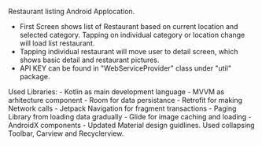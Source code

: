 Restaurant listing Android Applocation. 
- First Screen shows list of Restaurant based on current location and selected category. Tapping on individual category or location change will load list restaurant. 
- Tapping individual restaurant will move user to detail screen, which shows basic detail and restaurant pictures.
- API KEY can be found in "WebServiceProvider" class under "util" package.

Used Libraries:
	- Kotlin as main development language
	- MVVM as arhitecture component
	- Room for data persistance
	- Retrofit for making Network calls
	- Jetpack Navigation for fragment transactions
	- Paging Library from loading data gradually
	- Glide for image caching and loading
	- AndroidX components
	- Updated Material design guidlines. Used collapsing Toolbar, Carview and Recyclerview. 
	
	


